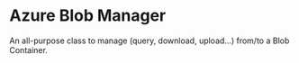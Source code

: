 # Azure Blob Manager
An all-purpose class to manage (query, download, upload...) from/to a Blob Container.
